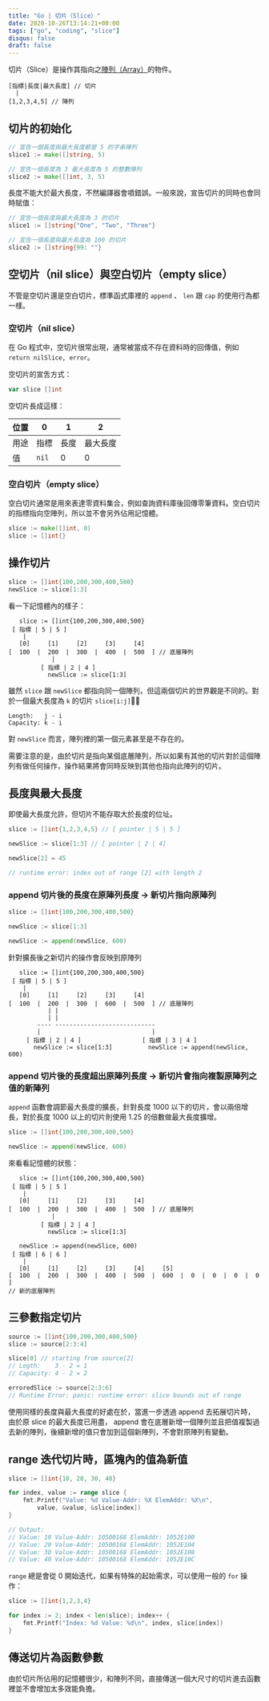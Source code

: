 ```yaml
---
title: "Go | 切片（Slice）"
date: 2020-10-26T13:14:21+08:00
tags: ["go", "coding", "slice"]
disqus: false
draft: false
---
```


切片（Slice）是操作其指向之[陣列（Array）](/posts/go-array/)的物件。

```
[指標|長度|最大長度] // 切片
  |
[1,2,3,4,5] // 陣列
```

## 切片的初始化

```go
// 宣告一個長度與最大長度都是 5 的字串陣列
slice1 := make([]string, 5)

// 宣告一個長度為 3 最大長度為 5 的整數陣列
slice2 := make([]int, 3, 5)
```

長度不能大於最大長度，不然編譯器會噴錯誤。一般來說，宣告切片的同時也會同時賦值：

```go
// 宣告一個長度與最大長度為 3 的切片
slice1 := []string{"One", "Two", "Three"}

// 宣告一個長度與最大長度為 100 的切片
slice2 := []string{99: ""}
```

## 空切片（nil slice）與空白切片（empty slice）

不管是空切片還是空白切片，標準函式庫裡的 `append` 、 `len` 跟 `cap` 的使用行為都一樣。

### 空切片（nil slice）

在 Go 程式中，空切片很常出現，通常被當成不存在資料時的回傳值，例如 `return nilSlice, error`。

空切片的宣吿方式：

```go
var slice []int
```

空切片長成這樣：

|位置|0|1|2|
|--------|-|-|-|
|用途|指標|長度|最大長度|
|值|`nil`|0|0|

### 空白切片（empty slice）

空白切片通常是用來表達零資料集合，例如查詢資料庫後回傳零筆資料。空白切片的指標指向空陣列，所以並不會另外佔用記憶體。

```go
slice := make([]int, 0)
slice := []int{}
```

## 操作切片

```go
slice := []int{100,200,300,400,500}
newSlice := slice[1:3]
```

看一下記憶體內的樣子：

```
   slice := []int{100,200,300,400,500}
 [ 指標 | 5 | 5 ]
    |
   [0]     [1]     [2]     [3]     [4]
[  100  |  200  |  300  |  400  |  500  ] // 底層陣列
            |
         [ 指標 | 2 | 4 ]
           newSlice := slice[1:3]
```

雖然 `slice` 跟 `newSlice` 都指向同一個陣列，但這兩個切片的世界觀是不同的。對於一個最大長度為 `k` 的切片 `slice[i:j]`： 

```
Length:   j - i
Capacity: k - i
```

對 `newSlice` 而言，陣列裡的第一個元素甚至是不存在的。

需要注意的是，由於切片是指向某個底層陣列，所以如果有其他的切片對於這個陣列有做任何操作，操作結果將會同時反映到其他也指向此陣列的切片。

## 長度與最大長度

即使最大長度允許，但切片不能存取大於長度的位址。

```go
slice := []int{1,2,3,4,5} // [ pointer | 5 | 5 ]

newSlice := slice[1:3] // [ pointer | 2 | 4]

newSlice[2] = 45

// runtime error: index out of range [2] with length 2
```

### append 切片後的長度在原陣列長度 -> 新切片指向原陣列

```go
slice := []int{100,200,300,400,500}

newSlice := slice[1:3]

newSlice := append(newSlice, 600)
```

針對擴長後之新切片的操作會反映到原陣列

```
   slice := []int{100,200,300,400,500}
 [ 指標 | 5 | 5 ]
    |
   [0]     [1]     [2]     [3]     [4]
[  100  |  200  |  300  |  600  |  500  ] // 底層陣列
           | |
           | |
        ---- ----------------------------
        |                               |
     [ 指標 | 2 | 4 ]                 [ 指標 | 3 | 4 ]
       newSlice := slice[1:3]          newSlice := append(newSlice, 600)
```

### append 切片後的長度超出原陣列長度 -> 新切片會指向複製原陣列之值的新陣列

`append` 函數會調節最大長度的擴長，針對長度 1000 以下的切片，會以兩倍增長，對於長度 1000 以上的切片則使用 1.25 的倍數做最大長度擴增。

```go
slice := []int{100,200,300,400,500}

newSlice := append(newSlice, 600)
```

來看看記憶體的狀態：

```
   slice := []int{100,200,300,400,500}
 [ 指標 | 5 | 5 ]
    |
   [0]     [1]     [2]     [3]     [4]
[  100  |  200  |  300  |  400  |  500  ] // 底層陣列
            |
         [ 指標 | 2 | 4 ]
           newSlice := slice[1:3]

   newSlice := append(newSlice, 600)
 [ 指標 | 6 | 6 ]
    |
   [0]     [1]     [2]     [3]     [4]     [5]
[  100  |  200  |  300  |  400  |  500  |  600  |  0  |  0  |  0  |  0  ]
// 新的底層陣列
```

## 三參數指定切片

```go
source := []int{100,200,300,400,500}
slice := source[2:3:4]

slice[0] // starting from source[2]
// Legth:    3 - 2 = 1
// Capacity: 4 - 2 = 2

erroredSlice := source[2:3:6]
// Runtime Error: panic: runtime error: slice bounds out of range
```

使用同樣的長度與最大長度的好處在於，當進一步透過 append 去拓展切片時，由於原 slice 的最大長度已用盡， append 會在底層新增一個陣列並且把值複製過去新的陣列，後續新增的值只會加到這個新陣列，不會對原陣列有變動。

## range 迭代切片時，區塊內的值為新值

``` go
slice := []int{10, 20, 30, 40}

for index, value := range slice {
    fmt.Printf("Value: %d Value-Addr: %X ElemAddr: %X\n", 
        value, &value, &slice[index])
}

// Output:
// Value: 10 Value-Addr: 10500168 ElemAddr: 1052E100
// Value: 20 Value-Addr: 10500168 ElemAddr: 1052E104
// Value: 30 Value-Addr: 10500168 ElemAddr: 1052E108
// Value: 40 Value-Addr: 10500168 ElemAddr: 1052E10C
```

`range` 總是會從 0 開始迭代，如果有特殊的起始需求，可以使用一般的 `for` 操作：

```go
slice := []int{1,2,3,4}

for index := 2; index < len(slice); index++ {
    fmt.Printf("Index: %d Value: %d\n", index, slice[index])
}
```

## 傳送切片為函數參數

由於切片所佔用的記憶體很少，和陣列不同，直接傳送一個大尺寸的切片進去函數裡並不會增加太多效能負擔。
